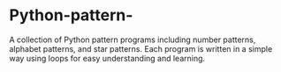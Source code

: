 # Python-pattern-
A collection of Python pattern programs including number patterns, alphabet patterns, and star patterns. Each program is written in a simple way using loops for easy understanding and learning.
